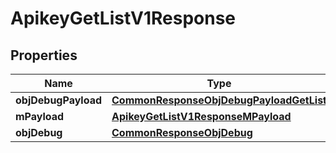 
# ApikeyGetListV1Response

## Properties
| Name | Type | Description | Notes |
| ------------ | ------------- | ------------- | ------------- |
| **objDebugPayload** | [**CommonResponseObjDebugPayloadGetList**](CommonResponseObjDebugPayloadGetList.md) |  |  |
| **mPayload** | [**ApikeyGetListV1ResponseMPayload**](ApikeyGetListV1ResponseMPayload.md) |  |  |
| **objDebug** | [**CommonResponseObjDebug**](CommonResponseObjDebug.md) |  |  [optional] |



